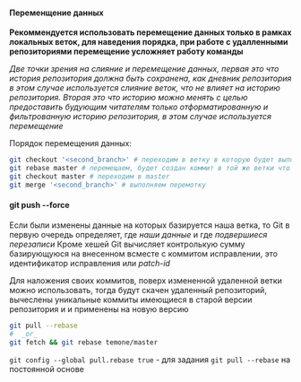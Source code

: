 #### Переменщение данных

**Рекоммендуется использовать перемещение данных только в рамках локальных веток, для наведения порядка, при работе с удалленными репозиториями перемещение усложняет работу команды**

_Две точки зрения на слияние и перемещение данных, первая это что история репозитория должна быть сохранена, как дневник репозитория в этом случае используется слияние веток, что не влияет на историю репозитория. Вторая это что историю можно менять с целью предоставить будующим читателям только отформатированную и фильтрованную историю репозитория, в этом случае используется перемещение_

Порядок перемещения данных:

```sh
git checkout '<second_branch>' # переходим в ветку в которую будет выполнять перемещение master ветки
git rebase master # перемещаем, будет создан коммит в той же ветки что и master, но следующий за ним
git checkout master # переходим в master
git merge '<second_branch>' # выполняем перемотку
```

#### git push --force

Если были изменены данные на которых базируется наша ветка, то Git в первую очередь определяет, где _наши данные_ и где _подвершиеся перезаписи_
Кроме хешей Git вычисляет контролькую сумму базирующуюся на внесенном всместе с коммитом исправлении, это идентификатор исправления или _patch-id_

Для наложения своих коммитов, поверх измененной удаленной ветки можно использовать, тогда будут скачен удаленный репозиторий, вычеслены уникальные коммиты имеющиеся в старой версии репозитория и и применены на новую версию

```sh
git pull --rebase
#  _or_
git fetch && git rebase temone/master
```

`git config --global pull.rebase true` - для задания `git pull --rebase` на постоянной основе
